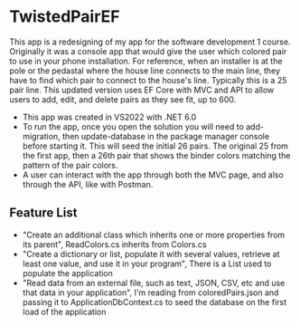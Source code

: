 # TwistedPairEF

This app is a redesigning of my app for the software development 1 course. Originally it was a console app that would give the user which colored pair to use in your phone installation. For reference, when an installer is at the pole or the pedastal where the house line connects to the main line, they have to find which pair to connect to the house's line. Typically this is a 25 pair line. This updated version uses EF Core with MVC and API to allow users to add, edit, and delete pairs as they see fit, up to 600.

- This app was created in VS2022 with .NET 6.0
- To run the app, once you open the solution you will need to add-migration, then update-database in the package manager console before starting it. This will seed the initial 26 pairs. The original 25 from the first app, then a 26th pair that shows the binder colors matching the pattern of the pair colors.
- A user can interact with the app through both the MVC page, and also through the API, like with Postman. 

## Feature List
- "Create an additional class which inherits one or more properties from its parent", ReadColors.cs inherits from Colors.cs
- "Create a dictionary or list, populate it with several values, retrieve at least one value, and use it in your program", There is a List<Colors> used to populate the application
- "Read data from an external file, such as text, JSON, CSV, etc and use that data in your application", I'm reading from coloredPairs.json and passing it to ApplicationDbContext.cs to seed the database on the first load of the application
